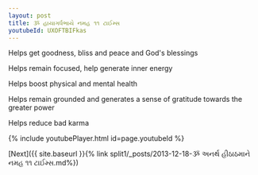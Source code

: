 ```yaml
---
layout: post
title: ૐ હાયાગર્ધભાયે નમહ ૧૧ ટાઈમ્સ
youtubeId: UXOFTBIFkas
---
```

 
 
Helps get goodness, bliss and peace and God's blessings
 
Helps remain focused, help generate inner energy 
 
Helps boost physical and mental health 
 
Helps remain grounded and generates a sense of gratitude towards the greater power 
 
Helps reduce bad karma
 
 
 
 


{% include youtubePlayer.html id=page.youtubeId %}
 
[Next]({{ site.baseurl }}{% link  split1/_posts/2013-12-18-ૐ અનર્થ હીઠાઠમાને નમહ ૧૧ ટાઈમ્સ.md%})
 
